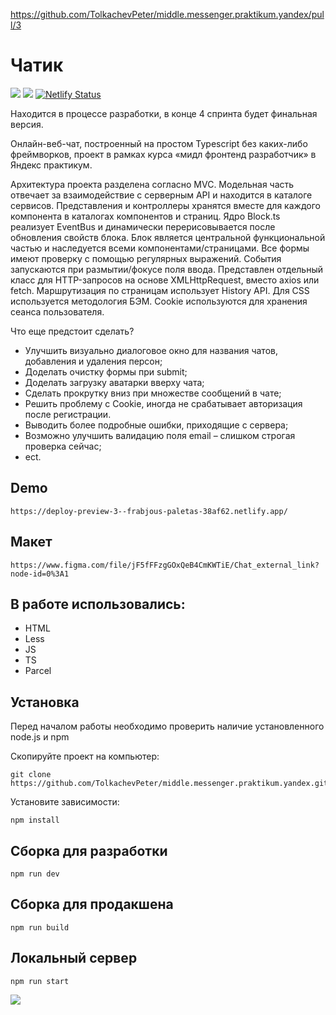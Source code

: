 https://github.com/TolkachevPeter/middle.messenger.praktikum.yandex/pull/3

# Чатик

![](https://img.shields.io/github/languages/top/TolkachevPeter/middle.messenger.praktikum.yandex)
![](https://img.shields.io/github/languages/count/TolkachevPeter/middle.messenger.praktikum.yandex)
[![Netlify Status](https://api.netlify.com/api/v1/badges/7f9f2f99-dee1-441c-bc02-a3eef9478d28/deploy-status)](https://app.netlify.com/sites/frabjous-paletas-38af62/deploys)



Находится в процессе разработки, в конце 4 спринта будет финальная версия.

Онлайн-веб-чат, построенный на простом Typescript без каких-либо фреймворков, проект в рамках курса «мидл фронтенд разработчик» в Яндекс практикум.

Архитектура проекта разделена согласно MVC. Модельная часть отвечает за взаимодействие с серверным API и находится в каталоге сервисов. Представления и контроллеры хранятся вместе для каждого компонента в каталогах компонентов и страниц. Ядро Block.ts реализует EventBus и динамически перерисовывается после обновления свойств блока. Блок является центральной функциональной частью и наследуется всеми компонентами/страницами. Все формы имеют проверку с помощью регулярных выражений. События запускаются при размытии/фокусе поля ввода. Представлен отдельный класс для HTTP-запросов на основе XMLHttpRequest, вместо axios или fetch. Маршрутизация по страницам использует History API. Для CSS используется методология БЭМ. Cookie используются для хранения сеанса пользователя. 

Что еще предстоит сделать?
- Улучшить визуально диалоговое окно для названия чатов, добавления и удаления персон;
- Доделать очистку формы при submit;
- Доделать загрузку аватарки вверху чата;
- Сделать прокрутку вниз при множестве сообщений в чате;
- Решить проблему с Cookie, иногда не срабатывает авторизация после регистрации.
- Выводить более подробные ошибки, приходящие с сервера;
- Возможно улучшить валидацию поля email – слишком строгая проверка сейчас;
- ect.


## Demo

```
https://deploy-preview-3--frabjous-paletas-38af62.netlify.app/
```


## Макет

```
https://www.figma.com/file/jF5fFFzgGOxQeB4CmKWTiE/Chat_external_link?node-id=0%3A1
```

## В работе использовались:

- HTML
- Less
- JS
- TS
- Parcel


## Установка

Перед началом работы необходимо проверить наличие установленного node.js и npm

Скопируйте проект на компьютер:

```
git clone https://github.com/TolkachevPeter/middle.messenger.praktikum.yandex.git
```

Установите зависимости:

```
npm install
```

## Сборка для разработки

```
npm run dev
```

## Сборка для продакшена

```
npm run build
```

## Локальный сервер

```
npm run start
```


![](https://frabjous-paletas-38af62.netlify.app)
